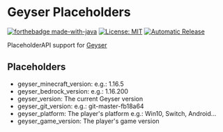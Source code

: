 # Geyser Placeholders
[![forthebadge made-with-java](https://ForTheBadge.com/images/badges/made-with-java.svg)](https://java.com/)
[![License: MIT](https://img.shields.io/badge/license-MIT-blue.svg)](LICENSE)
[![Automatic Release](https://github.com/ImDaBigBoss/GeyserPlaceholders/actions/workflows/release.yml/badge.svg)](https://github.com/ImDaBigBoss/GeyserPlaceholders/actions/workflows/release.yml)

PlaceholderAPI support for [Geyser](https://github.com/GeyserMC/Geyser)

## Placeholders
* geyser_minecraft_version: e.g.: 1.16.5
* geyser_bedrock_version: e.g.: 1.16.200
* geyser_version: The current Geyser version
* geyser_git_version: e.g.: git-master-fb18a64
* geyser_platform: The player's platform e.g.: Win10, Switch, Android...
* geyser_game_version: The player's game version
